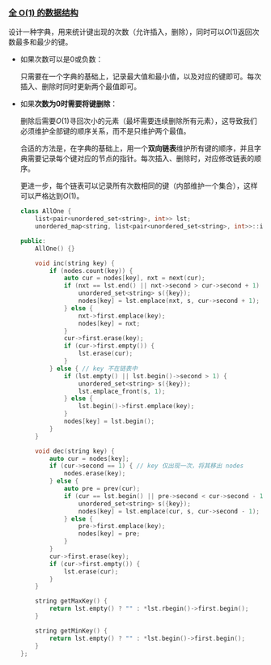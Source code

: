 ### [全 O(1) 的数据结构](https://leetcode-cn.com/problems/all-oone-data-structure/)

设计一种字典，用来统计键出现的次数（允许插入，删除），同时可以$O(1)$返回次数最多和最少的键。

* 如果次数可以是0或负数：

  只需要在一个字典的基础上，记录最大值和最小值，以及对应的键即可。每次插入、删除时同时更新两个最值即可。


* 如果**次数为0时需要将键删除**：

  删除后需要$O(1)$寻回次小的元素（最坏需要连续删除所有元素），这导致我们必须维护全部键的顺序关系，而不是只维护两个最值。

  合适的方法是，在字典的基础上，用一个**双向链表**维护所有键的顺序，并且字典需要记录每个键对应的节点的指针。每次插入、删除时，对应修改链表的顺序。

  更进一步，每个链表可以记录所有次数相同的键（内部维护一个集合），这样可以严格达到$O(1)$。

  ```cpp
  class AllOne {
      list<pair<unordered_set<string>, int>> lst;
      unordered_map<string, list<pair<unordered_set<string>, int>>::iterator> nodes;
  
  public:
      AllOne() {}
  
      void inc(string key) {
          if (nodes.count(key)) {
              auto cur = nodes[key], nxt = next(cur);
              if (nxt == lst.end() || nxt->second > cur->second + 1) {
                  unordered_set<string> s({key});
                  nodes[key] = lst.emplace(nxt, s, cur->second + 1);
              } else {
                  nxt->first.emplace(key);
                  nodes[key] = nxt;
              }
              cur->first.erase(key);
              if (cur->first.empty()) {
                  lst.erase(cur);
              }
          } else { // key 不在链表中
              if (lst.empty() || lst.begin()->second > 1) {
                  unordered_set<string> s({key});
                  lst.emplace_front(s, 1);
              } else {
                  lst.begin()->first.emplace(key);
              }
              nodes[key] = lst.begin();
          }
      }
  
      void dec(string key) {
          auto cur = nodes[key];
          if (cur->second == 1) { // key 仅出现一次，将其移出 nodes
              nodes.erase(key);
          } else {
              auto pre = prev(cur);
              if (cur == lst.begin() || pre->second < cur->second - 1) {
                  unordered_set<string> s({key});
                  nodes[key] = lst.emplace(cur, s, cur->second - 1);
              } else {
                  pre->first.emplace(key);
                  nodes[key] = pre;
              }
          }
          cur->first.erase(key);
          if (cur->first.empty()) {
              lst.erase(cur);
          }
      }
  
      string getMaxKey() {
          return lst.empty() ? "" : *lst.rbegin()->first.begin();
      }
  
      string getMinKey() {
          return lst.empty() ? "" : *lst.begin()->first.begin();
      }
  };
  ```

  